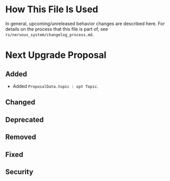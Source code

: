 # How This File Is Used

In general, upcoming/unreleased behavior changes are described here. For details
on the process that this file is part of, see
`rs/nervous_system/changelog_process.md`.


# Next Upgrade Proposal

## Added

* Added `ProposalData.topic : opt Topic`.

## Changed

## Deprecated

## Removed

## Fixed

## Security
